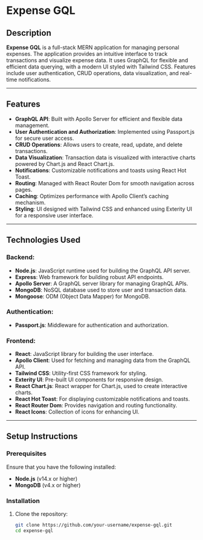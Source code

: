 # Expense GQL

## Description

**Expense GQL** is a full-stack MERN application for managing personal expenses. The application provides an intuitive interface to track transactions and visualize expense data. It uses GraphQL for flexible and efficient data querying, with a modern UI styled with Tailwind CSS. Features include user authentication, CRUD operations, data visualization, and real-time notifications.

---

## Features

- **GraphQL API**: Built with Apollo Server for efficient and flexible data management.
- **User Authentication and Authorization**: Implemented using Passport.js for secure user access.
- **CRUD Operations**: Allows users to create, read, update, and delete transactions.
- **Data Visualization**: Transaction data is visualized with interactive charts powered by Chart.js and React Chart.js.
- **Notifications**: Customizable notifications and toasts using React Hot Toast.
- **Routing**: Managed with React Router Dom for smooth navigation across pages.
- **Caching**: Optimizes performance with Apollo Client’s caching mechanism.
- **Styling**: UI designed with Tailwind CSS and enhanced using Exterity UI for a responsive user interface.

---

## Technologies Used

### Backend:
- **Node.js**: JavaScript runtime used for building the GraphQL API server.
- **Express**: Web framework for building robust API endpoints.
- **Apollo Server**: A GraphQL server library for managing GraphQL APIs.
- **MongoDB**: NoSQL database used to store user and transaction data.
- **Mongoose**: ODM (Object Data Mapper) for MongoDB.

### Authentication:
- **Passport.js**: Middleware for authentication and authorization.

### Frontend:
- **React**: JavaScript library for building the user interface.
- **Apollo Client**: Used for fetching and managing data from the GraphQL API.
- **Tailwind CSS**: Utility-first CSS framework for styling.
- **Exterity UI**: Pre-built UI components for responsive design.
- **React Chart.js**: React wrapper for Chart.js, used to create interactive charts.
- **React Hot Toast**: For displaying customizable notifications and toasts.
- **React Router Dom**: Provides navigation and routing functionality.
- **React Icons**: Collection of icons for enhancing UI.

---

## Setup Instructions

### Prerequisites

Ensure that you have the following installed:
- **Node.js** (v14.x or higher)
- **MongoDB** (v4.x or higher)

### Installation

1. Clone the repository:
   ```bash
   git clone https://github.com/your-username/expense-gql.git
   cd expense-gql
